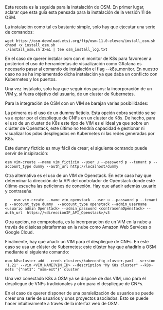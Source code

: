 Esta receta es la seguida para la instalación de OSM. En primer lugar, aclarar que esta guía esta pensada para la instalación de la versión 11 de OSM.

La instalación como tal es bastante simple, solo hay que ejecutar una serie de comandos:

```
wget https://osm-download.etsi.org/ftp/osm-11.0-eleven/install_osm.sh
chmod +x install_osm.sh
./install_osm.sh 2>&1 | tee osm_install_log.txt
```
En el caso de querer instalar osm con el monitor de K8s para favorecer a posteriori el uso de herramientas de visualización como GRafana es necesario pasar al comando de instalación el flag --k8s_monitor. En nuestro caso no se ha implementado dicha instalación ya que daba un conflicto con Kubernetes y los puertos.

Una vez instalado, solo hay que seguir dos pasos: la incorporación de un VIM y, si fuera objetivo del usuario, de un cluster de Kubernetes.

Para la integración de OSM con un VIM se barajan varias posibilidades:

La primera es el uso de un dummy ficticio. Esta opción cobra sentido se se va a optar por el despliegue de CNFs en un cluster de K8s. De hecho, para el uso de un cluster de K8s este tipo de VIM es el ideal ya que sobre un clúster de Openstack, este último no tendría capacidad e gestionar ni visualizar los pdos desplegados en Kubernetes ni las redes generadas por K8s.

Este dummy ficticio es muy fácil de crear; el siguiente ocmando puede servir de insipiración:

```
osm vim-create --name vim_ficticio --user u --password p --tenant p --account_type dummy --auth_url http://localhost/dummy

```

Otra alternativa es el uso de un VIM de Openstack. En este caso hay que determinar la dirección de la API del controlador de Openstack donde este último escucha las peticiones de conexión. Hay que añadir además usuario y contraseña.

```
    osm vim-create --name vim_openstack --user u --password p --tenant p --account_type dummy  --account_type openstack --admin_username <usuario admin Openstack> --admin_password <contraseñaOpenstack> --auth_url  https://<direccionIP_API_Openstack>/v3
```

Otra opción, no comprobada, es la incorporación de un VIM en la nube a través de clásicas plataformas en la nube como Amazon Web Services o Google Cloud. 


Finalmente, hay que añadir un VIM para el despliegue de CNFs. En este caso se usa un clúster de Kubernetes; este clúster hay que añadirlo a OSM mediante el siguiente comando:


```
osm k8scluster-add --creds clusters/kubeconfig-cluster.yaml --version '1.21' --vim <VIM_NAME|VIM_ID> --description "My K8s cluster" --k8s-nets '{"net1": "osm-ext"}' cluster
```

Una vez conectado K8s a OSM ya se dispone de dos VIM, uno para el despliegue de VNFs tradicionales y otro para el despliegue de CNFs.

En el caso de querer disponer de una paralelización de usuarios se puede creer una serie de usuarios y unos proyectos asociados. Esto se puede hacer intuitivamente a través de la interfaz web de OSM. 


